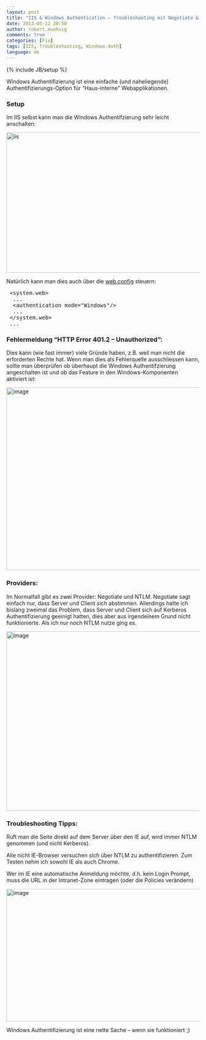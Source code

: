 ```yaml
---
layout: post
title: "IIS & Windows Authentication – Troubleshooting mit Negotiate & NTLM"
date: 2013-05-12 20:50
author: robert.muehsig
comments: true
categories: [Fix]
tags: [IIS, Troubleshooting, Windows Auth]
language: de
---
```

{% include JB/setup %}
<p>Windows Authentifizierung ist eine einfache (und naheliegende) Authentifizierungs-Option für “Haus-interne” Webapplikationen. </p> <h3>Setup</h3> <p>Im IIS selbst kann man die Windows Authentifzierung sehr leicht anschalten:</p> <p><a href="{{BASE_PATH}}/assets/wp-images-de/iis1.gif"><img title="iis" style="display: inline" alt="iis" src="{{BASE_PATH}}/assets/wp-images-de/iis_thumb1.gif" width="582" height="365"></a></p> <p>Natürlich kann man dies auch über die <a href="http://msdn.microsoft.com/en-us/library/ff647405.aspx">web.config</a> steuern:</p><pre class="brush: csharp; auto-links: true; collapse: false; first-line: 1; gutter: true; html-script: false; light: false; ruler: false; smart-tabs: true; tab-size: 4; toolbar: true;"> &lt;system.web&gt;
  ...
  &lt;authentication mode="Windows"/&gt;
  ...
 &lt;/system.web&gt;
 ...</pre>
<h3>Fehlermeldung “HTTP Error 401.2 – Unauthorized”:</h3>
<p>Dies kann (wie fast immer) viele Gründe haben, z.B. weil man nicht die erforderten Rechte hat. Wenn man dies als Fehlerquelle ausschliessen kann, sollte man überprüfen ob überhaupt die Windows Authentifzierung angeschalten ist und ob das Feature in den Windows-Komponenten aktiviert ist:</p>
<p><a href="{{BASE_PATH}}/assets/wp-images-de/image1839.png"><img title="image" style="border-top: 0px; border-right: 0px; border-bottom: 0px; border-left: 0px; display: inline" border="0" alt="image" src="{{BASE_PATH}}/assets/wp-images-de/image_thumb990.png" width="572" height="476"></a></p>
<h3>Providers:</h3>
<p>Im Normalfall gibt es zwei Provider: Negotiate und NTLM. Negotiate sagt einfach nur, dass Server und Client sich abstimmen. Allerdings hatte ich bislang zweimal das Problem, dass Server und Client sich auf Kerberos Authentifizierung geeinigt hatten, dies aber aus irgendeinem Grund nicht funktionierte. Als ich nur noch NTLM nutze ging es.</p>
<p><a href="{{BASE_PATH}}/assets/wp-images-de/image1840.png"><img title="image" style="border-top: 0px; border-right: 0px; border-bottom: 0px; border-left: 0px; display: inline" border="0" alt="image" src="{{BASE_PATH}}/assets/wp-images-de/image_thumb991.png" width="540" height="467"></a> </p>
<h3>Troubleshooting Tipps:</h3>
<p>Ruft man die Seite direkt auf dem Server über den IE auf, wird immer NTLM genommen (und nicht Kerberos).</p>
<p>Alle nicht IE-Browser versuchen sich über NTLM zu authentifizieren. Zum Testen nehm ich sowohl IE als auch Chrome.</p>
<p>Wer im IE eine automatische Anmeldung möchte, d.h. kein Login Prompt, muss die URL in der Intranet-Zone eintragen (oder die Policies verändern)</p>
<p><a href="{{BASE_PATH}}/assets/wp-images-de/image1841.png"><img title="image" style="border-top: 0px; border-right: 0px; border-bottom: 0px; border-left: 0px; display: inline" border="0" alt="image" src="{{BASE_PATH}}/assets/wp-images-de/image_thumb992.png" width="568" height="345"></a> </p>
<p>Windows Authentifizierung ist eine nette Sache – wenn sie funktioniert ;)</p>

